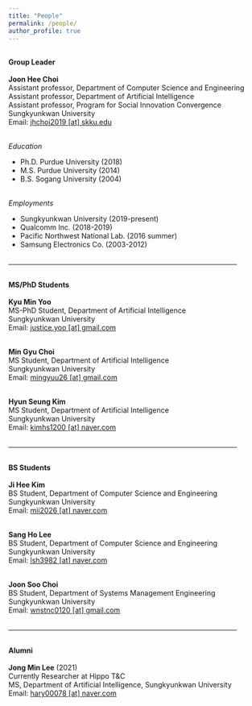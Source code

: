 ```yaml
---
title: "People"
permalink: /people/
author_profile: true
---
```


<p>
<br> <b> <x-large>Group Leader</x-large> </b> <br> <br>
<b>Joon Hee Choi</b> <br>
Assistant professor, Department of Computer Science and Engineering <br>
Assistant professor, Department of Artificial Intelligence <br>
Assistant professor, Program for Social Innovation Convergence <br>
Sungkyunkwan University <br>
Email: <a href="mailto:jhchoi2019@skku.edu">jhchoi2019 [at] skku.edu</a> <br><br>

<i>Education</i> <br>
- Ph.D. Purdue University (2018) <br>
- M.S. Purdue University (2014) <br>
- B.S. Sogang University (2004) <br> <br>

<i>Employments</i> <br>
- Sungkyunkwan University (2019-present) <br>
- Qualcomm Inc. (2018-2019) <br>
- Pacific Northwest National Lab. (2016 summer) <br>
- Samsung Electronics Co. (2003-2012) <br> <br>

</p>

<hr size="3" width="90%" align="center" color="gray">

<p>
<br> <b> <x-large>MS/PhD Students</x-large> </b> <br> <br>
<b>Kyu Min Yoo</b> <br>
MS-PhD Student, Department of Artificial Intelligence <br>
Sungkyunkwan University <br>
Email: <a href="mailto:justice.yoo@gmail.com">justice.yoo [at] gmail.com</a> <br><br>

<b>Min Gyu Choi</b> <br>
MS Student, Department of Artificial Intelligence <br>
Sungkyunkwan University <br>
Email: <a href="mailto:mingyuu26@gmail.com">mingyuu26 [at] gmail.com</a> <br><br>

<b>Hyun Seung Kim</b> <br>
MS Student, Department of Artificial Intelligence <br>
Sungkyunkwan University <br>
Email: <a href="mailto:kimhs1200@naver.com">kimhs1200 [at] naver.com</a>  <br><br>
</p>

<hr size="3" width="90%" align="center" color="gray">
<p>
<br> <b> <x-large>BS Students</x-large> </b> <br> <br>
<b>Ji Hee Kim</b> <br>
BS Student, Department of Computer Science and Engineering <br>
Sungkyunkwan University <br>
Email: <a href="mailto:mii2026@naver.com">mii2026 [at] naver.com</a> <br><br>

<b>Sang Ho Lee</b> <br>
BS Student, Department of Computer Science and Engineering <br>
Sungkyunkwan University <br>
Email: <a href="mailto:lsh3982@naver.com">lsh3982 [at] naver.com</a> <br><br>

<b>Joon Soo Choi</b> <br>
BS Student, Department of Systems Management Engineering <br>
Sungkyunkwan University <br>
Email: <a href="mailto:wnstnc0120@gmail.com">wnstnc0120 [at] gmail.com</a> <br><br>
</p>


<hr size="3" width="90%" align="center" color="gray">
<p>
<br> <b> <x-large>Alumni</x-large> </b> <br> <br>
<b>Jong Min Lee</b> (2021) <br>
Currently Researcher at Hippo T&C <br>
MS, Department of Artificial Intelligence, Sungkyunkwan University <br>
Email: <a href="mailto:hary00078@naver.com">hary00078 [at] naver.com</a> <br><br>
</p>


